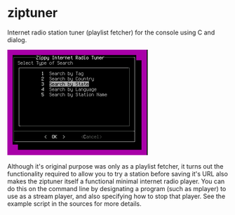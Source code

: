 # ziptuner
Internet radio station tuner (playlist fetcher) for the console using C and dialog.

![Main Screen](doc/ziptuner.png?raw=true)

Although it's original purpose was only as a playlist fetcher, it turns out the functionality required to allow you to try a station before saving it's URL also makes the ziptuner itself a functional minimal internet radio player.  You can do this on the command line by designating a program (such as mplayer) to use as a stream player, and also specifying how to stop that player.  See the example script in the sources for more details.
